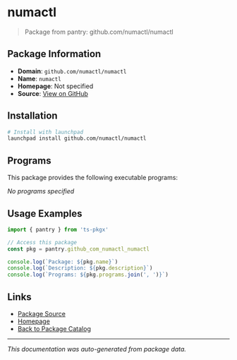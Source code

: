 # numactl

> Package from pantry: github.com/numactl/numactl

## Package Information

- **Domain**: `github.com/numactl/numactl`
- **Name**: `numactl`
- **Homepage**: Not specified
- **Source**: [View on GitHub](https://github.com/pkgxdev/pantry/tree/main/projects/github.com/numactl/numactl/package.yml)

## Installation

```bash
# Install with launchpad
launchpad install github.com/numactl/numactl
```

## Programs

This package provides the following executable programs:

*No programs specified*

## Usage Examples

```typescript
import { pantry } from 'ts-pkgx'

// Access this package
const pkg = pantry.github_com_numactl_numactl

console.log(`Package: ${pkg.name}`)
console.log(`Description: ${pkg.description}`)
console.log(`Programs: ${pkg.programs.join(', ')}`)
```

## Links

- [Package Source](https://github.com/pkgxdev/pantry/tree/main/projects/github.com/numactl/numactl/package.yml)
- [Homepage](#)
- [Back to Package Catalog](../package-catalog.md)

---

*This documentation was auto-generated from package data.*
